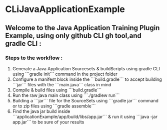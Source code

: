 # CLiJavaApplicationExample

## Welcome to the Java Application Training Plugin Example, using only github CLI gh tool,and gradle CLI :

### Steps to the workflow :
<ol>
<li>Generate a Java Application Sourcesets & buildScripts using gradle CLI using ```gradle init``` command in the project folder</li>
<li>Configure a manifest block inside the ```build.gradle``` to accept building ```jar``` files with the ```main.java``` class in mind</li>
<li>Compile & build files using ```build.gradle```</li>
<li>Run the raw java main class using ```./gradlew run``` </li>
<li>Building a ```jar``` file for the SourceSets using ```gradle jar``` command or to zip files using ```gradle assemble```</li>
<li>Find the java jar build inside ```applicationExample/app/build/libs/app.jar``` & run it using ```java -jar app.jar``` to be sure of your results</li> 
</ol>
